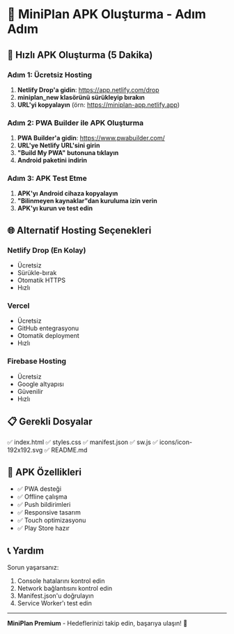 # 🚀 MiniPlan APK Oluşturma - Adım Adım

## 📱 Hızlı APK Oluşturma (5 Dakika)

### Adım 1: Ücretsiz Hosting
1. **Netlify Drop'a gidin**: https://app.netlify.com/drop
2. **miniplan_new klasörünü sürükleyip bırakın**
3. **URL'yi kopyalayın** (örn: https://miniplan-app.netlify.app)

### Adım 2: PWA Builder ile APK Oluşturma
1. **PWA Builder'a gidin**: https://www.pwabuilder.com/
2. **URL'ye Netlify URL'sini girin**
3. **"Build My PWA" butonuna tıklayın**
4. **Android paketini indirin**

### Adım 3: APK Test Etme
1. **APK'yı Android cihaza kopyalayın**
2. **"Bilinmeyen kaynaklar"dan kuruluma izin verin**
3. **APK'yı kurun ve test edin**

## 🌐 Alternatif Hosting Seçenekleri

### Netlify Drop (En Kolay)
- Ücretsiz
- Sürükle-bırak
- Otomatik HTTPS
- Hızlı

### Vercel
- Ücretsiz
- GitHub entegrasyonu
- Otomatik deployment
- Hızlı

### Firebase Hosting
- Ücretsiz
- Google altyapısı
- Güvenilir
- Hızlı

## 📋 Gerekli Dosyalar
✅ index.html
✅ styles.css
✅ manifest.json
✅ sw.js
✅ icons/icon-192x192.svg
✅ README.md

## 🎯 APK Özellikleri
- ✅ PWA desteği
- ✅ Offline çalışma
- ✅ Push bildirimleri
- ✅ Responsive tasarım
- ✅ Touch optimizasyonu
- ✅ Play Store hazır

## 📞 Yardım
Sorun yaşarsanız:
1. Console hatalarını kontrol edin
2. Network bağlantısını kontrol edin
3. Manifest.json'u doğrulayın
4. Service Worker'ı test edin

---

**MiniPlan Premium** - Hedeflerinizi takip edin, başarıya ulaşın! 🎯 